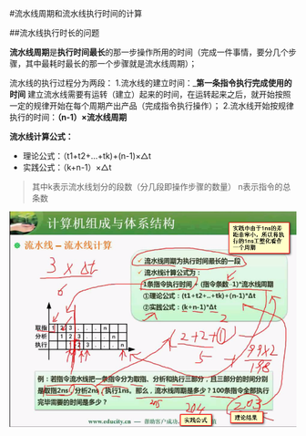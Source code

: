 #流水线周期和流水线执行时间的计算

##流水线执行时长的问题


**流水线周期**是**执行时间最长**的那一步操作所用的时间（完成一件事情，要分几个步骤，其中最耗时最长的那一个步骤就是流水线周期）；

流水线的执行过程分为两段：
1.流水线的建立时间：_**第一条指令执行完成使用的时间**
建立流水线需要有运转（建立）起来的时间，在运转起来之后，就开始按照一定的规律开始在每个周期产出产品（完成指令执行操作）；
2.流水线开始按规律执行的时间：**（n-1）×流水线周期**

**流水线计算公式：**
* 理论公式：（t1+t2+...+tk)+(n-1)×△t
* 实践公式：（k+n-1）×△t

>其中k表示流水线划分的段数（分几段即操作步骤的数量）
>n表示指令的总条数

![](/imgs/1.2.8-1流水线时长计算.png)



